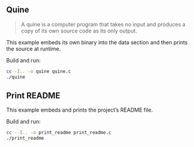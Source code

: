 ## Quine

> A quine is a computer program that takes no input and produces a copy of its own source code as its only output.

This example embeds its own binary into the data section and then prints the source at runtime.

Build and run:
```sh
cc -I.. -o quine quine.c
./quine
```

## Print README

This example embeds and prints the project’s README file.

Build and run:
```sh
cc --I.. -o print_readme print_readme.c
./print_readme
```
